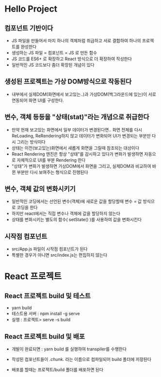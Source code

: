 # Hello Project

## 컴포넌트 기반이다

-   JS 파일을 만들어서 마치 하나의 객체처럼 취급하고 서로 결합하여 하나의 프로젝트를 완성한다
-   생성하는 JS 파일 = 컴포넌트 = JS 로 만든 함수
-   JS 코드를 ES6+ 로 확장하고 React 방식으로 더 확장하여 작성한다
-   일반적인 JS 코드보다 좀더 확장된 개념이 있다

## 생성된 프로젝트는 가상 DOM방식으로 작동된다

-   내부에서 실제DOM(화면에서 보고있는..)과 가상DOM(백그라운드에 있는)이 서로 연동되어 화면 UI를 구성한다.

## 변수, 객체 등등을 "상태(stat)"라는 개념으로 취급한다

-   만약 현재 보고있는 화면에서 일부 데이터가 변경된다면.. 화면 전체를 다시 ReLoading, ReRendering하지 않고 데이터가 변화되어 UI가 변경되는 부분만 다시 그리는 방식이다
-   상태는 이전(보고있는)화면에서 새롭게 화면을 그릴때 참조되는 대상이다
-   React Rendering 엔진은 항상 "상태"를 감시하고 있다가 변화가 발생하면 자동으로 자체적으로 UI를 부분 Rendering 한다
-   "상태"가 변화가 발생하면 가상DOM에서 화면을 그리고, 실제DOM과 비교하여 바뀐 부분만 다시 보여주는 형식으로 진행된다

## 변수, 객체 값의 변화시키기

-   일반적인 코딩에서는 선언된 변수(객체)에 새로운 값을 할당할때 변수 = 값 방식으로 코딩을 한다
-   하지만 react에서는 직접 변수나 객체에 값을 할당하지 않는다
-   상태를 변화시키는 별도의 함수( setState() )를 사용하여 값을 변화시킨다

## 시작점 컴포넌트

-   src/App.js 파일이 시작점 컴포넌트가 된다
-   특별한 경우가 아니면 src/index.js는 편집하지 않는다

# React 프로젝트

## React 프로젝트 build 및 테스트

-   yarn build
-   테스트용 서버 : npm install -g serve
-   실행 : 프로젝트> serve -s build

## React 프로젝트 build 및 배포

-   개발이 완료되면 : yarn build 를 실행하여 transpiler를 수행한다
-   작성된 컴포넌트들이 _.chunk._ 라는 이름으로 컴파일되어 build 폴더에 저장된다

-   배포를 할때는 프로젝트/build 폴더를 배포하면 된다
